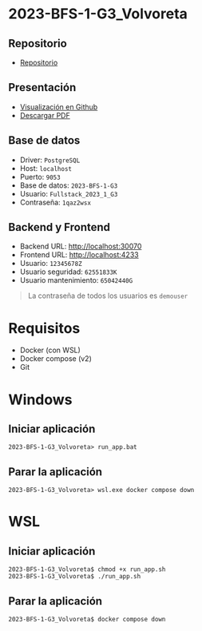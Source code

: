 # 2023-BFS-1-G3_Volvoreta
## Repositorio
* [Repositorio](https://github.com/CampusDual/2023-BFS-1-G3_Volvoreta)
## Presentación
* [Visualización en Github](https://github.com/CampusDual/2023-BFS-1-G3_Volvoreta/blob/main/Presentacion/volvoreta.pdf)
* [Descargar PDF](https://raw.github.com/CampusDual/2023-BFS-1-G3_Volvoreta/main/Presentacion/volvoreta.pdf)
## Base de datos
* Driver: `PostgreSQL`
* Host: `localhost`
* Puerto: `9053`
* Base de datos: `2023-BFS-1-G3`
* Usuario: `Fullstack_2023_1_G3`
* Contraseña: `1qaz2wsx`
## Backend y Frontend
* Backend URL: [http://localhost:30070](http://localhost:30070)
* Frontend URL: [http://localhost:4233](http://localhost:4233)
* Usuario: `12345678Z`
* Usuario seguridad: `62551833K`
* Usuario mantenimiento: `65042440G`
> La contraseña de todos los usuarios es `demouser`

# Requisitos
* Docker (con WSL)
* Docker compose (v2)
* Git

# Windows
## Iniciar aplicación
```
2023-BFS-1-G3_Volvoreta> run_app.bat
```
## Parar la aplicación
```
2023-BFS-1-G3_Volvoreta> wsl.exe docker compose down
```

# WSL
## Iniciar aplicación
```
2023-BFS-1-G3_Volvoreta$ chmod +x run_app.sh
2023-BFS-1-G3_Volvoreta$ ./run_app.sh
```
## Parar la aplicación
```
2023-BFS-1-G3_Volvoreta$ docker compose down
```
